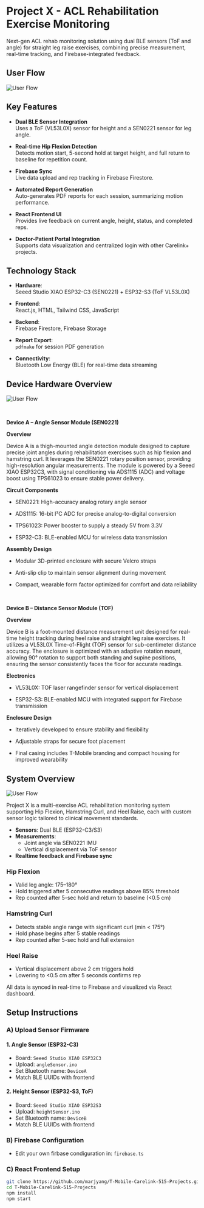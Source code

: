 # Project X - ACL Rehabilitation Exercise Monitoring

Next-gen ACL rehab monitoring solution using dual BLE sensors (ToF and angle) for straight leg raise exercises, combining precise measurement, real-time tracking, and Firebase-integrated feedback.

## User Flow
![User Flow](https://github.com/marjyang/T-Mobile-Carelink-515-Projects/raw/Xheal-project/assets/userflow.png)

## Key Features

- **Dual BLE Sensor Integration**  
  Uses a ToF (VL53L0X) sensor for height and a SEN0221 sensor for leg angle.

- **Real-time Hip Flexion Detection**  
  Detects motion start, 5-second hold at target height, and full return to baseline for repetition count.

- **Firebase Sync**  
  Live data upload and rep tracking in Firebase Firestore.

- **Automated Report Generation**  
  Auto-generates PDF reports for each session, summarizing motion performance.

- **React Frontend UI**  
  Provides live feedback on current angle, height, status, and completed reps.

- **Doctor-Patient Portal Integration**  
  Supports data visualization and centralized login with other Carelink+ projects.


## Technology Stack

- **Hardware**:  
  Seeed Studio XIAO ESP32-C3 (SEN0221) + ESP32-S3 (ToF VL53L0X)

- **Frontend**:  
  React.js, HTML, Tailwind CSS, JavaScript

- **Backend**:  
  Firebase Firestore, Firebase Storage

- **Report Export**:  
  `pdfmake` for session PDF generation

- **Connectivity**:  
  Bluetooth Low Energy (BLE) for real-time data streaming

## Device Hardware Overview
![User Flow](https://github.com/marjyang/T-Mobile-Carelink-515-Projects/raw/Xheal-project/assets/device.JPG)


  <br>
  
  **Device A – Angle Sensor Module (SEN0221)**

**Overview**

Device A is a thigh-mounted angle detection module designed to capture precise joint angles during rehabilitation exercises such as hip flexion and hamstring curl. It leverages the SEN0221 rotary position sensor, providing high-resolution angular measurements. The module is powered by a Seeed XIAO ESP32C3, with signal conditioning via ADS1115 (ADC) and voltage boost using TPS61023 to ensure stable power delivery.

**Circuit Components**

- SEN0221: High-accuracy analog rotary angle sensor

- ADS1115: 16-bit I²C ADC for precise analog-to-digital conversion

- TPS61023: Power booster to supply a steady 5V from 3.3V

- ESP32-C3: BLE-enabled MCU for wireless data transmission

**Assembly Design**

- Modular 3D-printed enclosure with secure Velcro straps

- Anti-slip clip to maintain sensor alignment during movement

- Compact, wearable form factor optimized for comfort and data reliability  

<br>
  
  **Device B – Distance Sensor Module (TOF)**

**Overview**

Device B is a foot-mounted distance measurement unit designed for real-time height tracking during heel raise and straight leg raise exercises. It utilizes a VL53L0X Time-of-Flight (TOF) sensor for sub-centimeter distance accuracy. The enclosure is optimized with an adaptive rotation mount, allowing 90° rotation to support both standing and supine positions, ensuring the sensor consistently faces the floor for accurate readings.

**Electronics**

- VL53L0X: TOF laser rangefinder sensor for vertical displacement

- ESP32-S3: BLE-enabled MCU with integrated support for Firebase transmission

**Enclosure Design**

- Iteratively developed to ensure stability and flexibility

- Adjustable straps for secure foot placement

- Final casing includes T-Mobile branding and compact housing for improved wearability

## System Overview

![User Flow](https://github.com/marjyang/T-Mobile-Carelink-515-Projects/raw/Xheal-project/assets/datapipeline.png)

Project X is a multi-exercise ACL rehabilitation monitoring system supporting Hip Flexion, Hamstring Curl, and Heel Raise, each with custom sensor logic tailored to clinical movement standards.

- **Sensors**: Dual BLE (ESP32-C3/S3)  
- **Measurements**:  
  - Joint angle via SEN0221 IMU  
  - Vertical displacement via ToF sensor  
- **Realtime feedback and Firebase sync**  

### Hip Flexion  
- Valid leg angle: 175–180°  
- Hold triggered after 5 consecutive readings above 85% threshold  
- Rep counted after 5-sec hold and return to baseline (<0.5 cm)

### Hamstring Curl  
- Detects stable angle range with significant curl (min < 175°)  
- Hold phase begins after 5 stable readings  
- Rep counted after 5-sec hold and full extension

### Heel Raise  
- Vertical displacement above 2 cm triggers hold  
- Lowering to <0.5 cm after 5 seconds confirms rep

All data is synced in real-time to Firebase and visualized via React dashboard.


## Setup Instructions
### A) Upload Sensor Firmware
#### 1. Angle Sensor (ESP32-C3)
- Board: `Seeed Studio XIAO ESP32C3`  
- Upload: `angleSensor.ino`  
- Set Bluetooth name: `DeviceA`  
- Match BLE UUIDs with frontend

#### 2. Height Sensor (ESP32-S3, ToF)
- Board: `Seeed Studio XIAO ESP32S3`  
- Upload: `heightSensor.ino`  
- Set Bluetooth name: `DeviceB`  
- Match BLE UUIDs with frontend

### B) Firebase Configuration
- Edit your own firbase condiguration in: `firebase.ts`

### C) React Frontend Setup
```bash
git clone https://github.com/marjyang/T-Mobile-Carelink-515-Projects.git
cd T-Mobile-Carelink-515-Projects
npm install
npm start

